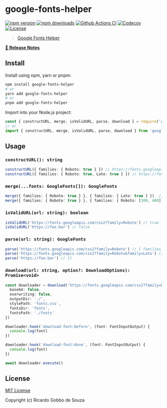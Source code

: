 # google-fonts-helper

[![npm version][npm-version-src]][npm-version-href]
[![npm downloads][npm-downloads-src]][npm-downloads-href]
[![Github Actions CI][github-actions-ci-src]][github-actions-ci-href]
[![Codecov][codecov-src]][codecov-href]
[![License][license-src]][license-href]

> [Google Fonts Helper](https://developers.google.com/fonts)

[📖 **Release Notes**](./CHANGELOG.md)

## Install

Install using npm, yarn or pnpm:

```bash
npm install google-fonts-helper
# or
yarn add google-fonts-helper
# or
pnpm add google-fonts-helper
```

Import into your Node.js project:

```js
const { constructURL, merge, isValidURL, parse, download } = require('google-fonts-helper')
// or
import { constructURL, merge, isValidURL, parse, download } from 'google-fonts-helper'
```

## Usage

### `constructURL(): string`

```ts
constructURL({ families: { Roboto: true } }) // https://fonts.googleapis.com/css2?family=Roboto
constructURL({ families: { Roboto: true, Lato: true } }) // https://fonts.googleapis.com/css2?family=Roboto&family=Lato
```

### `merge(...fonts: GoogleFonts[]): GoogleFonts`

```ts
merge({ families: { Roboto: true } }, { families: { Lato: true } })  // { families: { Roboto: true, Lato: true } }
merge({ families: { Roboto: true } }, { families: { Roboto: [300, 400] } })  // { families: { Roboto: [300, 400] } }
```

### `isValidURL(url: string): boolean`

```ts
isValidURL('https://fonts.googleapis.com/css2?family=Roboto') // true
isValidURL('https://foo.bar') // false
```

### `parse(url: string): GoogleFonts`

```ts
parse('https://fonts.googleapis.com/css2?family=Roboto') // { families: { Roboto: true } }
parse('https://fonts.googleapis.com/css2?family=Roboto&family=Lato') // { families: { Roboto: true, Lato: true } }
parse('https://foo.bar') // {}
```

### `download(url: string, option?: DownloadOptions): Promise<void>`

```ts
const downloader = download('https://fonts.googleapis.com/css2?family=Roboto', {
  base64: false,
  overwriting: false,
  outputDir: './',
  stylePath: 'fonts.css',
  fontsDir: 'fonts',
  fontsPath: './fonts'
})

downloader.hook('download-font:before', (font: FontInputOutput) {
  console.log(font)
})

downloader.hook('download-font:done', (font: FontInputOutput) {
  console.log(font)
})

await downloader.execute()
```

## License

[MIT License](./LICENSE)

Copyright (c) Ricardo Gobbo de Souza

<!-- Badges -->
[npm-version-src]: https://img.shields.io/npm/v/google-fonts-helper/latest.svg
[npm-version-href]: https://npmjs.com/package/google-fonts-helper

[npm-downloads-src]: https://img.shields.io/npm/dt/google-fonts-helper.svg
[npm-downloads-href]: https://npmjs.com/package/google-fonts-helper

[github-actions-ci-src]: https://github.com/ricardogobbosouza/google-fonts-helper/workflows/ci/badge.svg
[github-actions-ci-href]: https://github.com/ricardogobbosouza/google-fonts-helper/actions?query=workflow%3Aci

[codecov-src]: https://img.shields.io/codecov/c/github/ricardogobbosouza/google-fonts-helper.svg
[codecov-href]: https://codecov.io/gh/ricardogobbosouza/google-fonts-helper

[license-src]: https://img.shields.io/npm/l/google-fonts-helper.svg
[license-href]: https://npmjs.com/package/google-fonts-helper

